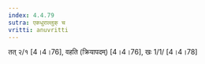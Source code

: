 ```yaml
---
index: 4.4.79
sutra: एकधुराल्लुक् च
vritti: anuvritti
---
```


 तत् २/१ [4।4।76],  वहति (क्रियापदम्) [4।4।76], खः 1/1/ [4।4।78]